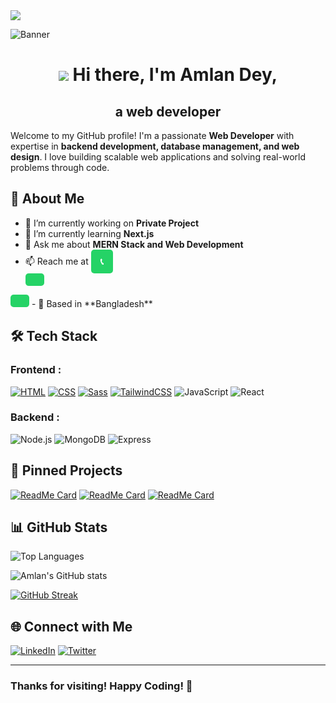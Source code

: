 <img src="https://komarev.com/ghpvc/?username=omlan99&color=red"/>

![Banner](https://i.ibb.co.com/ymmhV6gj/Your-paragraph-text.png)


# <div align="center">![](https://user-images.githubusercontent.com/18350557/176309783-0785949b-9127-417c-8b55-ab5a4333674e.gif) Hi there, I'm Amlan Dey,</div>
## <div align="center">a web developer</div>

Welcome to my GitHub profile! I'm a passionate **Web Developer** with expertise in **backend development, database management, and web design**. I love building scalable web applications and solving real-world problems through code.

## 🚀 About Me
- 🔭 I’m currently working on **Private Project**
- 🌱 I’m currently learning **Next.js**
- 💬 Ask me about **MERN Stack and Web Development**
- 📫 Reach me at  <a href="tel:+8801874466166" style="display: inline-block; padding: 10px 15px; background-color: #25D366; color: white; font-weight: bold; text-decoration: none; border-radius: 5px;">
   📞
</a>
- 📍 Based in **Bangladesh**

## 🛠️ Tech Stack
### Frontend : 
[![HTML](https://img.shields.io/badge/HTML5-E34F26?style=for-the-badge&logo=html5&logoColor=white)](https://developer.mozilla.org/en-US/docs/Web/HTML)
[![CSS](https://img.shields.io/badge/CSS3-1572B6?style=for-the-badge&logo=css3&logoColor=white)](https://developer.mozilla.org/en-US/docs/Web/CSS)
[![Sass](https://img.shields.io/badge/Sass-CC6699?style=for-the-badge&logo=sass&logoColor=white)](https://sass-lang.com)
[![TailwindCSS](https://img.shields.io/badge/TailwindCSS-38B2AC?style=for-the-badge&logo=tailwind-css&logoColor=white)](https://tailwindcss.com)
![JavaScript](https://img.shields.io/badge/JavaScript-F7DF1E?style=for-the-badge&logo=javascript&logoColor=black)
![React](https://img.shields.io/badge/React-61DAFB?style=for-the-badge&logo=react&logoColor=black)
### Backend : 
![Node.js](https://img.shields.io/badge/Node.js-339933?style=for-the-badge&logo=nodedotjs&logoColor=white)
![MongoDB](https://img.shields.io/badge/MongoDB-47A248?style=for-the-badge&logo=mongodb&logoColor=white)
![Express](https://img.shields.io/badge/Express-000000?style=for-the-badge&logo=express&logoColor=white)


## 📌 Pinned Projects
[![ReadMe Card](https://github-readme-stats.vercel.app/api/pin/?username=omlan99&repo=BookNest&theme=radical)](https://github.com/omlan99/BookNest)
[![ReadMe Card](https://github-readme-stats.vercel.app/api/pin/?username=omlan99&repo=Visa_Navigator_Client&theme=radical)](https://github.com/omlan99/Visa_Navigator_Client)
[![ReadMe Card](https://github-readme-stats.vercel.app/api/pin/?username=omlan99&repo=Lingo-Bingo&theme=radical)](https://github.com/omlan99/Lingo-Bingo)


## 📊 GitHub Stats
![Top Languages](https://github-readme-stats.vercel.app/api/top-langs/?username=omlan99&layout=compact&theme=radical)

![Amlan's GitHub stats](https://github-readme-stats.vercel.app/api?username=omlan99&show_icons=true&theme=radical)

[![GitHub Streak](https://github-readme-streak-stats.herokuapp.com?user=omlan99&theme=dark)](https://git.io/streak-stats)

## 🌐 Connect with Me
[![LinkedIn](https://img.shields.io/badge/LinkedIn-%230077B5.svg?style=for-the-badge&logo=linkedin&logoColor=white)](https://linkedin.com/in/omlan99)
[![Twitter](https://img.shields.io/badge/Twitter-%231DA1F2.svg?style=for-the-badge&logo=twitter&logoColor=white)](https:///x.com/omlan99)


---
### Thanks for visiting! Happy Coding! 🚀
